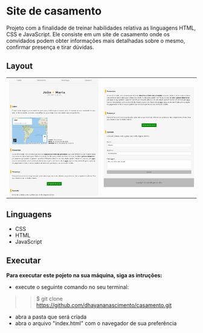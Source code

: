 # Site de casamento
Projeto com a finalidade de treinar habilidades relativa as linguagens HTML, CSS e JavaScript. Ele consiste em um site de casamento onde os convidados podem obter informações mais detalhadas sobre o mesmo, confirmar presença e tirar dúvidas.

## Layout
<table>
    <tr>
        <td>
            <img src="./imagens/img-01.png" alt= "imagem 1">     
        </td>
        <td>
            <img src="./imagens/img-02.png" alt= "imagem 2">
        </td>
    </tr>
</table>

## Linguagens
* CSS
* HTML
* JavaScript

## Executar
**Para executar este pojeto na sua máquina, siga as intruções:**
* execute o seguinte comando no seu terminal: 
>> $ git clone https://github.com/dhayananascimento/casamento.git
* abra a pasta que será  criada
* abra o arquivo "index.html" com o navegador de sua preferência